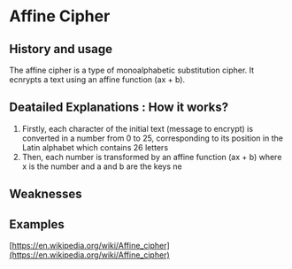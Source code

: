 # Affine Cipher

## History and usage

The affine cipher is a type of monoalphabetic substitution cipher. It ecnrypts a text using an affine function (ax + b).

## Deatailed Explanations : How it works?

1. Firstly, each character of the initial text (message to encrypt) is converted in a number from 0 to 25, corresponding to its position in the Latin alphabet which contains 26 letters
2. Then, each number is transformed by an affine function (ax + b) where x is the number and a and b are the keys ne

## Weaknesses

## Examples

[https://en.wikipedia.org/wiki/Affine_cipher](https://en.wikipedia.org/wiki/Affine_cipher)



